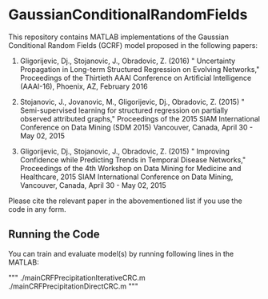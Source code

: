 # GaussianConditionalRandomFields

This repository contains MATLAB implementations of the Gaussian Conditional Random Fields (GCRF) model proposed in the following papers:


1. Gligorijevic, Dj., Stojanovic, J., Obradovic, Z. (2016) " Uncertainty Propagation in Long-term Structured Regression on Evolving Networks," Proceedings of the Thirtieth AAAI Conference on Artificial Intelligence (AAAI-16), Phoenix, AZ, February 2016 

2. Stojanovic, J., Jovanovic, M., Gligorijevic, Dj., Obradovic, Z. (2015) " Semi-supervised learning for structured regression on partially observed attributed graphs," Proceedings of the 2015 SIAM International Conference on Data Mining (SDM 2015) Vancouver, Canada, April 30 - May 02, 2015 

3. Gligorijevic, Dj., Stojanovic, J., Obradovic, Z. (2015) " Improving Confidence while Predicting Trends in Temporal Disease Networks," Proceedings of the 4th Workshop on Data Mining for Medicine and Healthcare, 2015 SIAM International Conference on Data Mining, Vancouver, Canada, April 30 - May 02, 2015 


Please cite the relevant paper in the abovementioned list if you use the code in any form.



## Running the Code

You can train and evaluate model(s) by running following lines in the MATLAB:

"""
  ./mainCRFPrecipitationIterativeCRC.m
  ./mainCRFPrecipitationDirectCRC.m
"""
